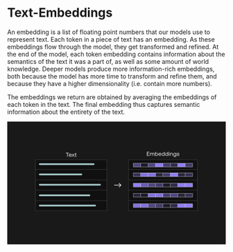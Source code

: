 # Text-Embeddings

An embedding is a list of floating point numbers that our models use to represent text. Each token in a piece of text has an embedding. As these embeddings flow through the model, they get transformed and refined. At the end of the model, each token embedding contains information about the semantics of the text it was a part of, as well as some amount of world knowledge. Deeper models produce more information-rich embeddings, both because the model has more time to transform and refine them, and because they have a higher dimensionality (i.e. contain more numbers).

The embeddings we return are obtained by averaging the embeddings of each token in the text. The final embedding thus captures semantic information about the entirety of the text.

![alt text](./Images/embeddings.png)

